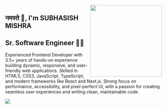 <img align='right' src="https://media.giphy.com/media/M9gbBd9nbDrOTu1Mqx/giphy.gif" width="230">

## नमस्ते 🙏, I'm SUBHASISH MISHRA
## Sr. Software Engineer 👨‍💻
Experienced Frontend Developer with 3.5+ years of hands-on experience building dynamic, responsive, and user-friendly web
applications. Skilled in HTML5, CSS3, JavaScript, TypeScript, and modern frameworks like React and Next.js. Strong focus on
performance, accessibility, and pixel-perfect UI, with a passion for creating seamless user experiences and writing clean, maintainable
code.


[![](https://img.shields.io/badge/LinkedIn-Subhasish-blue)](https://www.linkedin.com/in/subhasish-mishra17/)
